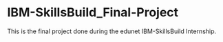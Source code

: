 # IBM-SkillsBuild_Final-Project
This is the final project done during the edunet IBM-SkillsBuild Internship.
